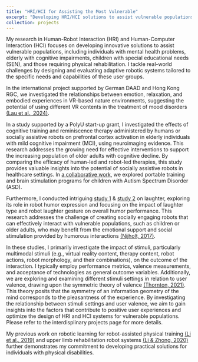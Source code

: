 ```yaml
---
title: "HRI/HCI for Assisting the Most Vulnerable"
excerpt: "Developing HRI/HCI solutions to assist vulnerable populations<br/><img src='/images/project-1_500x300.jpg'>"
collection: projects
---
```


My research in Human-Robot Interaction (HRI) and Human-Computer Interaction (HCI) focuses on developing innovative solutions to assist vulnerable populations, including individuals with mental health problems, elderly with cognitive impairments, children with special educational needs (SEN), and those requiring physical rehabilitation. I tackle real-world challenges by designing and evaluating adaptive robotic systems tailored to the specific needs and capabilities of these user groups.

In the international project supported by German DAAD and Hong Kong RGC,  we investigated the relationships between emotion, relaxation, and embodied experiences in VR-based nature environments, suggesting the potential of using different VR contents in the treatment of mood disorders [(Lau et al., 2024)](https://assets.researchsquare.com/files/rs-3875280/v1/70fbe929-c911-480d-a4cc-685468d83b1c.pdf?c=1706539051). 

In a study supported by a PolyU start-up grant, I investigated the effects of cognitive training and reminiscence therapy administered by humans or socially assistive robots on prefrontal cortex activation in elderly individuals with mild cognitive impairment (MCI), using neuroimaging evidence. This research addresses the growing need for effective interventions to support the increasing population of older adults with cognitive decline. By comparing the efficacy of human-led and robot-led therapies, this study provides valuable insights into the potential of socially assistive robots in healthcare settings. In [a collaborative work](https://www.sciencedirect.com/science/article/pii/S1388245724001214?casa_token=13BZu1MiAJwAAAAA:eRh5v7auIWdNiPFwoRPa89EEYXwMSMPLR9F3bbIIwYrBuQOgeGLZw15d6SDrBJSL_yN160SwDZw), we explored portable training and brain stimulation programs for children with Autism Spectrum Disorder (ASD).

Furthermore, I conducted intriguing [study 1](https://ieeexplore.ieee.org/abstract/document/9590766/) & [study 2](https://ieeexplore.ieee.org/abstract/document/9283317) on laughter, exploring its role in robot humor expression and focusing on the impact of laughter type and robot laughter gesture on overall humor performance. This research addresses the challenge of creating socially engaging robots that can effectively interact with vulnerable populations, such as children or older adults, who may benefit from the emotional support and social stimulation provided by humorous interactions [(Nijholt, 2017)](https://research.utwente.nl/en/publications/humor-in-human-computer-interaction-a-short-survey).

In these studies, I primarily investigate the impact of stimuli, particularly multimodal stimuli (e.g., virtual reality content, therapy content, robot actions, robot morphology, and their combinations), on the outcome of the interaction. I typically employ performance metrics, valence measurements, and acceptance of technologies as general outcome variables. Additionally, we are exploring and examining different stimuli settings in relation to user valence, drawing upon the symmetric theory of valence [(Thornton, 2021)](https://opentheory.net/2021/07/a-primer-on-the-symmetry-theory-of-valence/). This theory posits that the symmetry of an information geometry of the mind corresponds to the pleasantness of the experience. By investigating the relationship between stimuli settings and user valence, we aim to gain insights into the factors that contribute to positive user experiences and optimize the design of HRI and HCI systems for vulnerable populations. Please refer to the interdisplinary projects page for more details.

My previous work on robotic learning for robot-assisted physical training [(Li et al., 2019)](https://www.frontiersin.org/articles/10.3389/frobt.2019.00078/full) and upper limb rehabilitation robot systems [(Li & Zhong, 2020)](https://ieeexplore.ieee.org/abstract/document/9159631) further demonstrates my commitment to developing practical solutions for individuals with physical disabilities.